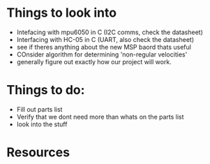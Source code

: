 # Things to look into
- Intefacing with mpu6050 in C (I2C comms, check the datasheet)
- Interfacing with HC-05 in C (UART, also check the datasheet)
- see if theres anything about the new MSP baord thats useful
- COnsider algorithm for determining 'non-regular velocities'
- generally figure out exactly how our project will work.


# Things to do:
- Fill out parts list
- Verify that we dont need more than whats on the parts list
- look into the stuff

# Resources
